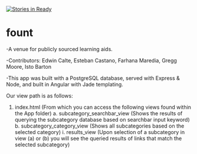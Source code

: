 [![Stories in Ready](https://badge.waffle.io/reqdotbody/fount.png?label=ready&title=Ready)](https://waffle.io/reqdotbody/fount)
# fount
-A venue for publicly sourced learning aids.

-Contributors: Edwin Calte, Esteban Castano, Farhana Maredia, Gregg Moore, Isto Barton

-This app was built with a PostgreSQL database, served with Express & Node, and built in Angular with Jade templating.

Our view path is as follows:
1. index.html (From which you can access the following views found within the App folder)
  a. subcategory_searchbar_view (Shows the results of querying the subcategory database based on searchbar input keyword)
  b. subcategory_category_view (Shows all subcategories based on the selected category)
    i. results_view (Upon selection of a subcategory in view (a) or (b) you will see the queried results of links that match the selected subcategory)

